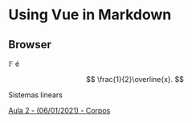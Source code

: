 # Using Vue in Markdown

## Browser

$\mathbb{F}$ é

$$
\frac{1}{2}\overline{x}.
$$

Sistemas linears

[Aula 2 - (06/01/2021) - Corpos](https://www.youtube.com/watch?v=z9GZVGrg1As)

##
